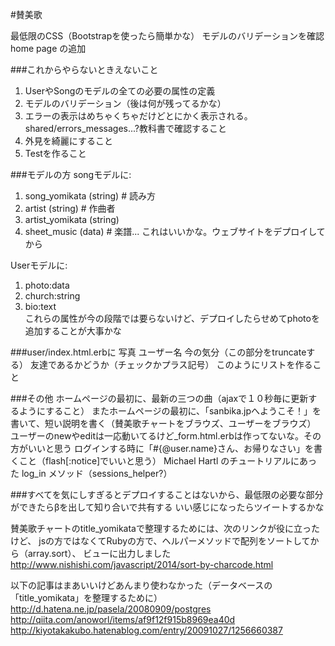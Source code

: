 #賛美歌

最低限のCSS（Bootstrapを使ったら簡単かな）
モデルのバリデーションを確認
home page の追加

###これからやらないときえないこと
1. UserやSongのモデルの全ての必要の属性の定義
2. モデルのバリデーション（後は何が残ってるかな）
3. エラーの表示はめちゃくちゃだけどとにかく表示される。shared/errors_messages...?教科書で確認すること
4. 外見を綺麗にすること
5. Testを作ること

###モデルの方
songモデルに:<br/>
1. song_yomikata (string) # 読み方<br/>
2. artist (string) # 作曲者<br/>
3. artist_yomikata (string)<br/>
4. sheet_music (data) # 楽譜... これはいいかな。ウェブサイトをデプロイしてから<br/>

Userモデルに:<br/>
1. photo:data<br/>
2. church:string<br/>
3. bio:text<br/>
これらの属性が今の段階では要らないけど、デプロイしたらせめてphotoを追加することが大事かな

###user/index.html.erbに
写真 ユーザー名 今の気分（この部分をtruncateする） 友達であるかどうか（チェックかプラス記号）
このようにリストを作ること

###その他
ホームページの最初に、最新の三つの曲（ajaxで１０秒毎に更新するようにすること）
またホームページの最初に、「sanbika.jpへようこそ！」を書いて、短い説明を書く（賛美歌チャートをブラウズ、ユーザーをブラウズ）
ユーザーのnewやeditは一応動いてるけど_form.html.erbは作ってないな。その方がいいと思う
ログインする時に「#{@user.name}さん、お帰りなさい」を書くこと（flash[:notice]でいいと思う）
Michael Hartl のチュートリアルにあった log_in メソッド（sessions_helper?）

###すべてを気にしすぎるとデプロイすることはないから、最低限の必要な部分ができたらβを出して知り合いで共有する
いい感じになったらツイートするかな






賛美歌チャートのtitle_yomikataで整理するためには、次のリンクが役に立ったけど、
jsの方ではなくてRubyの方で、ヘルパーメソッドで配列をソートしてから（array.sort）、
ビューに出力しました
http://www.nishishi.com/javascript/2014/sort-by-charcode.html

以下の記事はまあいいけどあんまり使わなかった（データベースの「title_yomikata」を整理するために）
http://d.hatena.ne.jp/pasela/20080909/postgres
http://qiita.com/anoworl/items/af9f12f915b8969ea40d
http://kiyotakakubo.hatenablog.com/entry/20091027/1256660387

